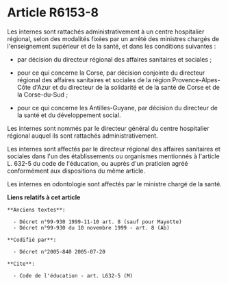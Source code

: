 # Article R6153-8

Les internes sont rattachés administrativement à un centre hospitalier régional, selon des modalités fixées par un arrêté des
ministres chargés de l'enseignement supérieur et de la santé, et dans les conditions suivantes :

- par décision du directeur régional des affaires sanitaires et sociales ;

- pour ce qui concerne la Corse, par décision conjointe du directeur régional des affaires sanitaires et sociales de la
région Provence-Alpes-Côte d'Azur et du directeur de la solidarité et de la santé de Corse et de la Corse-du-Sud ;

- pour ce qui concerne les Antilles-Guyane, par décision du directeur de la santé et du développement social.

Les internes sont nommés par le directeur général du centre hospitalier régional auquel ils sont rattachés
administrativement.

Les internes sont affectés par le directeur régional des affaires sanitaires et sociales dans l'un des établissements ou
organismes mentionnés à l'article L. 632-5 du code de l'éducation, ou auprès d'un praticien agréé conformément aux
dispositions du même article.

Les internes en odontologie sont affectés par le ministre chargé de la santé.

**Liens relatifs à cet article**

	**Anciens textes**:

	  - Décret n°99-930 1999-11-10 art. 8 (sauf pour Mayotte)
	  - Décret n°99-930 du 10 novembre 1999 - art. 8 (Ab)

	**Codifié par**:

	  - Décret n°2005-840 2005-07-20

	**Cite**:

	  - Code de l'éducation - art. L632-5 (M)
